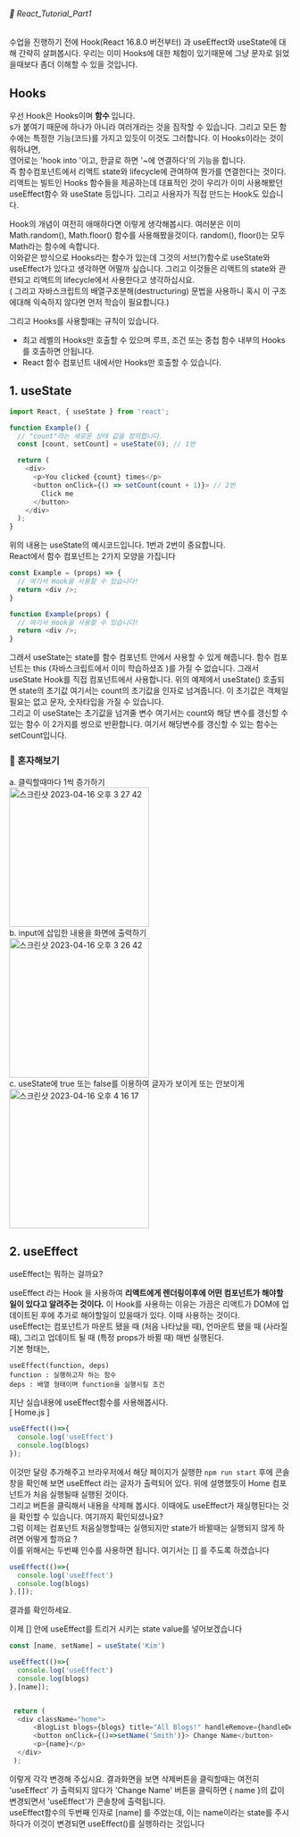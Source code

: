 ###### 🌵 React_Tutorial_Part1

수업을 진행하기 전에 Hook(React 16.8.0 버전부터) 과 useEffect와 useState에 대해 간략히 살펴봅시다.
우리는 이미 Hooks에 대한 체험이 있기때문에 그냥 문자로 읽었을때보다 좀더 이해할 수 있을 것입니다.   
## Hooks  
우선 Hook은 Hooks이며 <b> 함수 </b> 입니다.    
s가 붙여기 때문에 하나가 아니라 여러개라는 것을 짐작할 수 있습니다.  그리고 모든 함수에는 특정한 기능(코드)를 가지고 있듯이 이것도 그러합니다. 이 Hooks이라는 것이 뭐하냐면,   
영어로는 'hook into '이고, 한글로 하면 '~에 연결하다'의 기능을 합니다.    
즉 함수컴포넌트에서 리액트 state와 lifecycle에 관여하여 뭔가를 연결한다는 것이다.   
리액트는 빌트인 Hooks 함수들을 제공하는데 대표적인 것이 우리가 이미 사용해봤던 useEffect함수 와 useState 등입니다. 그리고 사용자가 직접 만드는 Hook도 있습니다.  <br> 

Hook의 개념이 여전히 애매하다면 이렇게 생각해봅시다.  여러분은 이미 Math.random(), Math.floor() 함수를 사용해봤을것이다. 
 random(), floor()는 모두 Math라는 함수에 속합니다.  
 이와같은 방식으로 Hooks라는 함수가 있는데 그것의 서브(?)함수로 useState와 useEffect가 있다고 생각하면 어떨까 싶습니다. 그리고 이것들은 리액트의 state와 관련되고 리액트의 lifecycle에서 사용한다고 생각하십시요.  <br>
 ( 그리고 자바스크립트의 배열구조분해(destructuring) 문법을 사용하니 혹시 이 구조에대해 익숙하지 않다면 먼저 학습이 필요합니다.)      
 

그리고 Hooks를 사용할때는 규칙이 있습니다.    
- 최고 레벨의 Hooks만 호출할 수 있으며 루프, 조건 또는 중첩 함수 내부의 Hooks 를 호출하면 안됩니다. 
- React 함수 컴포넌트 내에서만 Hooks만 호출할 수 있습니다. 


## 1. useState
```js
import React, { useState } from 'react';

function Example() {
  // "count"라는 새로운 상태 값을 정의합니다. 
  const [count, setCount] = useState(0); // 1번

  return (
    <div>
      <p>You clicked {count} times</p>
      <button onClick={() => setCount(count + 1)}> // 2번
        Click me
      </button>
    </div>
  );
}
```    
위의 내용는 useState의 예시코드입니다. 1번과 2번이 중요합니다.   
React에서 함수 컴포넌트는 2가지 모양을 가집니다  
```js
const Example = (props) => {
  // 여기서 Hook을 사용할 수 있습니다!
  return <div />;
}
```  

```js
function Example(props) {
  // 여기서 Hook을 사용할 수 있습니다!
  return <div />;
}
```   
그래서 useState는 state를 함수 컴포넌트 안에서 사용할 수 있게 해줍니다. 함수 컴포넌트는 this (자바스크립트에서 이미 학습하셨죠 )를 가질 수 없습니다. 그래서 useState Hook를 직접 컴포넌트에서 사용합니다. 위의 예제에서 useState() 호출되면 state의 초기값 여기서는 count의 초기값을 인자로 넘겨줍니다. 이 초기값은 객체일 필요는 없고 문자, 숫자타입을 가질 수 있습니다.   
그리고 이 useState는 초기값을 넘겨줄 변수 여기서는 count와 해당 변수를 갱신할 수 있는 함수 이 2가지를 쌍으로 반환합니다. 여기서 해당변수를 갱신할 수 있는 함수는 setCount입니다.
 
### :pencil: 혼자해보기
a. 클릭할때마다 1씩 증가하기  
<img width="250" alt="스크린샷 2023-04-16 오후 3 27 42" src="https://user-images.githubusercontent.com/48478079/232276804-b0a695eb-9c72-4af8-9c7c-0cc2f07eb893.png">      
b. input에 삽입한 내용을 화면에 출력하기  
<img width="250" alt="스크린샷 2023-04-16 오후 3 26 42" src="https://user-images.githubusercontent.com/48478079/232276805-0f78a110-8283-4019-a272-4ca4cbaf84c8.png">    
c. useState에 true 또는 false를 이용하여 글자가 보이게 또는 안보이게   
<img width="250" alt="스크린샷 2023-04-16 오후 4 16 17" src="https://user-images.githubusercontent.com/48478079/232280035-c998f33d-138e-48b8-bbae-dae706ddd887.png">

 



## 2. useEffect   

useEffect는 뭐하는 걸까요?

useEffect 라는 Hook 을 사용하여 <b>리액트에게 렌더링이후에 어떤 컴포넌트가 해야할 일이 있다고 알려주는 것이다.</b> 이 Hook를 사용하는 이유는 가끔은 리액트가 DOM에 업데이트된 후에 추가로 해야할일이 있을때가 있다. 이때 사용하는 것이다.    
useEffect는 컴포넌트가 마운트 됐을 때 (처음 나타났을 때), 언마운트 됐을 때 (사라질 때), 그리고 업데이트 될 때 (특정 props가 바뀔 때) 매번 실행된다.  
기본 형태는, 
``` 
useEffect(function, deps)
function : 실행하고자 하는 함수
deps : 배열 형태이며 function을 실행시킬 조건
```

지난 실습내용에 useEffect함수를 사용해봅시다.  
[ Home.js ]
``` javascript
useEffect(()=>{
  console.log('useEffect')
  console.log(blogs)
});
```    
이것만 달랑 추가해주고 브라우저에서 해당 페이지가 실행한 ``` npm run start ``` 후에  콘솔창을 확인해 보면 useEffect 라는 글자가 출력되어 있다. 위에 설명했듯이 Home 컴포넌트가 처음 실행될때 실행된 것이다.   
그리고 버튼을 클릭해서 내용을 삭제해 봅시다. 이때에도 useEffect가 재실행된다는 것을 확인할 수 있습니다. 여기까지 확인되셨나요?   
그럼 이제는 컴포넌트 처음실행할때는 실행되지만 state가 바뀔때는 실행되지 않게 하려면 어떻게 할까요 ?   
이를 위해서는 두번째 인수를 사용하면 됩니다. 여기서는 [] 를 주도록 하겠습니다      
``` javascript
useEffect(()=>{
  console.log('useEffect')
  console.log(blogs)
},[]);
```
결과를 확인하세요.  

이제 [] 안에 useEffect를 트리거 시키는 state value를  넣어보겠습니다  
```javascript
const [name, setName] = useState('Kim')

useEffect(()=>{
  console.log('useEffect')
  console.log(blogs)
},[name]);


 return ( 
  <div className="home">
      <BlogList blogs={blogs} title="All Blogs!" handleRemove={handleDelete}/>
      <button onClick={()=>setName('Smith')}> Change Name</button>
      <p>{name}</p>
  </div>
 );

```   
이렇게 각각 변경해 주십시요. 결과화면을 보면 삭제버튼을 클릭할때는 여전히 'useEffect' 가 출력되지 않다가 'Change Name' 버튼을 클릭하면 { name }의 값이 변경되면서 'useEffect'가 콘솔창에 출력됩니다.   
useEffect함수의 두번째 인자로 [name] 를 주었는데, 이는 name이라는 state를 주시하다가 이것이 변경되면 useEffect()를 실행하라는 것입니다 

 
